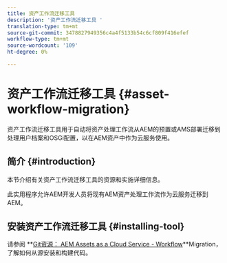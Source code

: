 ```yaml
---
title: 资产工作流迁移工具
description: '资产工作流迁移工具 '
translation-type: tm+mt
source-git-commit: 3478827949356c4a4f5133b54c6cf809f416efef
workflow-type: tm+mt
source-wordcount: '109'
ht-degree: 0%

---
```



# 资产工作流迁移工具 {#asset-workflow-migration}

资产工作流迁移工具用于自动将资产处理工作流从AEM的预置或AMS部署迁移到处理用户档案和OSGi配置，以在AEM资产中作为云服务使用。

## 简介 {#introduction}

本节介绍有关资产工作流迁移工具的资源和实施详细信息。

此实用程序允许AEM开发人员将现有AEM资产处理工作流作为云服务迁移到AEM。

## 安装资产工作流迁移工具 {#installing-tool}

请参阅 **[Git资源： AEM Assets as a Cloud Service - Workflow](https://github.com/adobe/aem-cloud-migration)**Migration，了解如何从源安装和构建代码。
